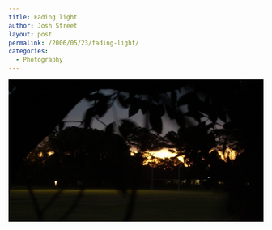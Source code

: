 ```yaml
---
title: Fading light
author: Josh Street
layout: post
permalink: /2006/05/23/fading-light/
categories:
  - Photography
---
```

![Football field at night through trees with sun setting in background][1]

 [1]: /blog/wp-content/2006/05/nightsport.jpg